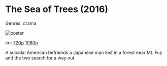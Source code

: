 # The Sea of Trees (2016)

Genres: drama

![poster](http://image.tmdb.org/t/p/w500/fOta4nHa7yUfJJyQ1627g8wv4PG.jpg)

en:
  [720p](magnet:?xt=urn:btih:E27A2EF5801A01E29E78CABC1F7C8F475C19987F&tr=udp://glotorrents.pw:6969/announce&tr=udp://tracker.opentrackr.org:1337/announce&tr=udp://torrent.gresille.org:80/announce&tr=udp://tracker.openbittorrent.com:80&tr=udp://tracker.coppersurfer.tk:6969&tr=udp://tracker.leechers-paradise.org:6969&tr=udp://p4p.arenabg.ch:1337&tr=udp://tracker.internetwarriors.net:1337)
  [1080p](magnet:?xt=urn:btih:A3EF1ED0F83EA6F30C0ABD89B5F96948356D4EC9&tr=udp://glotorrents.pw:6969/announce&tr=udp://tracker.opentrackr.org:1337/announce&tr=udp://torrent.gresille.org:80/announce&tr=udp://tracker.openbittorrent.com:80&tr=udp://tracker.coppersurfer.tk:6969&tr=udp://tracker.leechers-paradise.org:6969&tr=udp://p4p.arenabg.ch:1337&tr=udp://tracker.internetwarriors.net:1337)
  


A suicidal American befriends a Japanese man lost in a forest near Mt. Fuji and the two search for a way out.